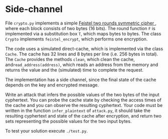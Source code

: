 # Side-channel
File `crypto.py` implements a simple [Feistel two rounds symmetric cipher
](https://en.wikipedia.org/wiki/Feistel_cipher), where each block consists of
two bytes (16 bits).  The round function `F` is implemented via a
substitution box `T`, which maps bytes to bytes.
The class `Crypto` implements `feistel_encrypt`, which performs one encryption.

The code uses a simulated direct-cache, which is implemented via the class
`Cache`. The cache has 32 lines and 8 bytes per line (i.e. 256 bytes in
total). 
The `Cache` provides the methods `clean`, which clean the cache,
and`read_address(address)`, which reads an address from the memory and returns
the value and the (simulated) time to complete the request.


The implementation has a side channel, since the final state of the cache
depends on the key and encrypted message.

Write an attack that infers the possible values of the two bytes
of the input cyphertext. 
You can probe the cache state by checking the access times of the
cache and you can observe the resulting cyphertext.
Your code must be written in the function `infer_plaintext` of `attack.py`, it
should take the resulting cyphertext and state of the cache after encryption,
and return two sets representing the possible values for the two input bytes.

To test your solution execute `./test.py`.
